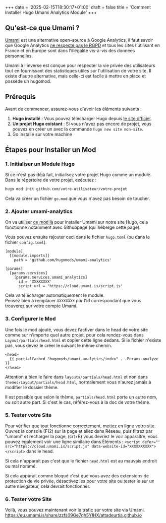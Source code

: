 +++
date = '2025-02-15T18:30:17+01:00'
draft = false
title = 'Comment Installer Hugo Umami Analytics Module'
+++

## Qu'est-ce que Umami ?

[Umami](https://umami.is) est une alternative open-source à Google Analytics, il faut savoir que Google Analytics [ne respecte pas le RGPD](https://agence-anode.fr/blog/google-analytics-4-rgpd-conformite-enjeux-alternatives/) et tous les sites l'utilisant en France et en Europe sont dans l'illégalité vis-à-vis des données personnelles.

Umami à l'inverse est conçue pour respecter la vie privée des utilisateurs tout en fournissant des statistiques utiles sur l'utilisation de votre site. Il existe d'autre alternative, mais celle-ci est facile à mettre en place et possède un hugomod.

## Prérequis

Avant de commencer, assurez-vous d'avoir les éléments suivants :

1.  **Hugo installé** : Vous pouvez télécharger Hugo depuis [le site officiel](https://gohugo.io/getting-started/installing/).
2.  **Un projet Hugo existant** : Si vous n'avez pas encore de projet, vous pouvez en créer un avec la commande `hugo new site mon-site`.
3.  Go installé sur votre machine

## Étapes pour Installer un Mod

### 1\. Initialiser un Module Hugo

Si ce n'est pas déjà fait, initialisez votre projet Hugo comme un module. Dans le répertoire de votre projet, exécutez :

```bash
hugo mod init github.com/votre-utilisateur/votre-projet
```

Cela va créer un fichier `go.mod` que vous n'avez pas besoin de toucher.

### 2\. Ajouter umami-analytics

On va utiliser [ce mod là](https://hugomods.com/analytics/umami/) pour installer Umami sur notre site Hugo, cela fonctionne notamment avec Githubpage (qui héberge cette page).

Vous pouvez ensuite rajouter ceci dans le fichier `hugo.toml` (ou dans le fichier `config.toml`).

```
[module]
  [[module.imports]]
    path = 'github.com/hugomods/umami-analytics'

[params]
  [params.services]
    [params.services.umami_analytics]
      id = 'XXXXXXXX'
      script_url = 'https://cloud.umami.is/script.js'

```

Cela va télécharger automatiquement le module.  
Pensez bien à remplacer `XXXXXXXX` par l'id correspondant que vous trouverez sur votre compte Umami.

### 3\. Configurer le Mod

Une fois le mod ajouté, vous devez l’activer dans le head de votre site comme sur n'importe quel autre projet, pour cela rendez-vous dans `Layout/partials/head.html` et copier cette ligne dedans. Si le fichier n'existe pas, vous devez le créer le suivant le même chemin.

```
<head>
  {{ partialCached "hugomods/umami-analytics/index" . .Params.analyze }}
</head>
```

Attention à bien le faire dans `layouts/partials/head.html` et non dans `themes/Layout/partials/head.html`, normalement vous n'aurez jamais à modifier le dossier thème.

Il est possible que selon le thème, `partials/head.html` porte un autre nom, ou soit autre part. Si c'est le cas, référez-vous à la doc de votre thème.

### 5\. Tester votre Site

Pour vérifier que tout fonctionne correctement, mettez en ligne votre site. Ouvrez la console (F12) sur la page et allez dans Réseau, puis filtrez par "umami" et recharger la page, (crt+R) vous devriez le voir apparaitre, vous pouvez également voir une ligne similaire dans Éléments : `<script defer="" src="https://cloud.umami.is/script.js" data-website-id="XXXXXXXXXX"></script>` dans le head.

Si cela n'apparait pas c'est que le fichier `head.html` est au mauvais endroit ou mal nommé.

Si cela apparait comme bloqué c'est que vous avez des extensions de protection de vie privée, désactivez les pour votre site ou tester le sur un autre navigateur, cela devrait fonctionner.

### 6\. Tester votre Site

Voilà, vous pouvez maintenant voir  le trafic sur votre site via Umami.  
https://eu.umami.is/share/zzfs09Ge7qh5YIHX/attadeurtia.github.io